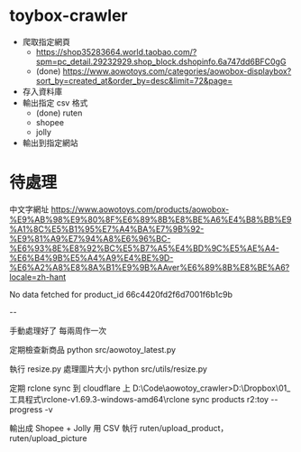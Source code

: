 # toybox-crawler

- 爬取指定網頁
  - https://shop35283664.world.taobao.com/?spm=pc_detail.29232929.shop_block.dshopinfo.6a747dd6BFC0gG
  - (done) https://www.aowotoys.com/categories/aowobox-displaybox?sort_by=created_at&order_by=desc&limit=72&page= 
- 存入資料庫
- 輸出指定 csv 格式
  - (done) ruten
  - shopee
  - jolly
- 輸出到指定網站

# 待處理

中文字網址 https://www.aowotoys.com/products/aowobox-%E9%AB%98%E9%80%8F%E6%89%8B%E8%BE%A6%E4%B8%BB%E9%A1%8C%E5%B1%95%E7%A4%BA%E7%9B%92-%E9%81%A9%E7%94%A8%E6%96%BC-%E6%93%8E%E8%92%BC%E5%B7%A5%E4%BD%9C%E5%AE%A4-%E6%B4%9B%E5%A4%A9%E4%BE%9D-%E6%A2%A8%E8%8A%B1%E9%9B%AAver%E6%89%8B%E8%BE%A6?locale=zh-hant

No data fetched for product_id 66c4420fd2f6d7001f6b1c9b

--

手動處理好了
每兩周作一次

定期檢查新商品
python src/aowotoy_latest.py 

執行 resize.py 處理圖片大小
python src/utils/resize.py

定期 rclone sync 到 cloudflare 上
D:\Code\aowotoy_crawler>D:\Dropbox\01_工具程式\rclone-v1.69.3-windows-amd64\rclone sync products r2:toy --progress -v

輸出成 Shopee + Jolly 用 CSV
執行 ruten/upload_product，ruten/upload_picture


